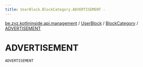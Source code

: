 ```yaml
---
title: UserBlock.BlockCategory.ADVERTISEMENT - 
---
```


[be.zvz.kotlininside.api.management](../../index.html) / [UserBlock](../index.html) / [BlockCategory](index.html) / [ADVERTISEMENT](./-a-d-v-e-r-t-i-s-e-m-e-n-t.html)

# ADVERTISEMENT

`ADVERTISEMENT`